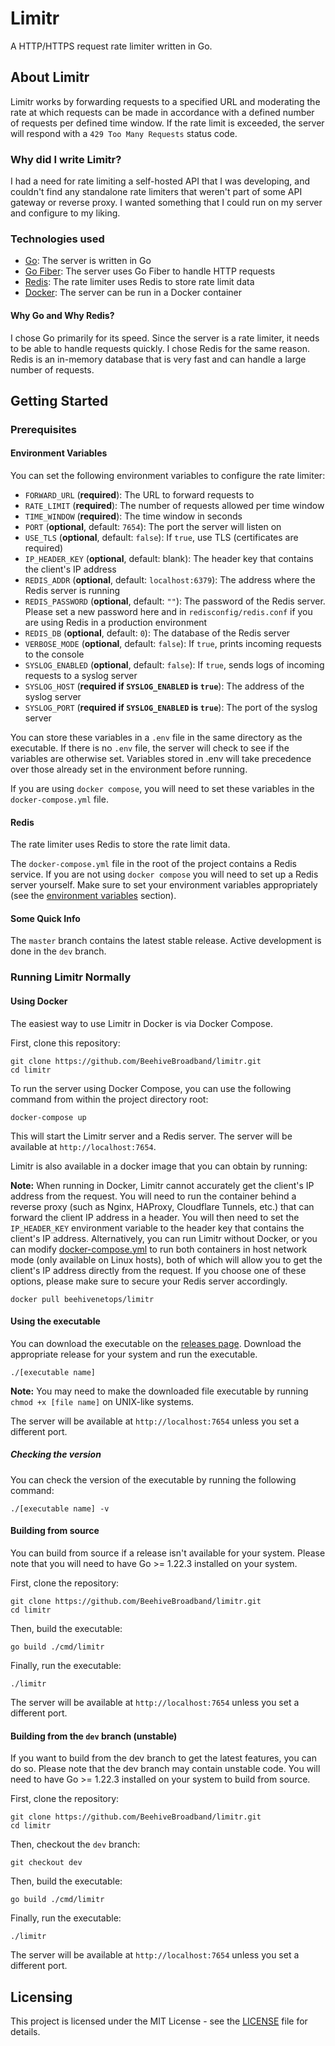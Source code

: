 # Limitr

A HTTP/HTTPS request rate limiter written in Go.

## About Limitr

Limitr works by forwarding requests to a specified URL and moderating the rate at which requests can be made in
accordance with a defined number of requests per defined time window. If the rate limit is exceeded, the server will
respond with a `429 Too Many Requests` status code.

### Why did I write Limitr?

I had a need for rate limiting a self-hosted API that I was developing, and couldn't find any standalone rate limiters
that weren't part of some API gateway or reverse proxy. I wanted something that I could run on my server and configure
to my liking.

### Technologies used

- [Go](https://golang.org/): The server is written in Go
- [Go Fiber](https://gofiber.io/): The server uses Go Fiber to handle HTTP requests
- [Redis](https://redis.io/): The rate limiter uses Redis to store rate limit data
- [Docker](https://www.docker.com/): The server can be run in a Docker container

#### Why Go and Why Redis?

I chose Go primarily for its speed. Since the server is a rate limiter, it needs to be able to handle requests quickly.
I chose Redis for the same reason. Redis is an in-memory database that is very fast and can handle a large number of
requests.

## Getting Started

### Prerequisites

#### Environment Variables

You can set the following environment variables to configure the rate limiter:

- `FORWARD_URL` (**required**): The URL to forward requests to
- `RATE_LIMIT` (**required**): The number of requests allowed per time window
- `TIME_WINDOW` (**required**): The time window in seconds
- `PORT` (**optional**, default: `7654`): The port the server will listen on
- `USE_TLS` (**optional**, default: `false`): If `true`, use TLS (certificates are required)
- `IP_HEADER_KEY` (**optional**, default: blank): The header key that contains the client's IP address
- `REDIS_ADDR` (**optional**, default: `localhost:6379`): The address where the Redis server is running
- `REDIS_PASSWORD` (**optional**, default: `""`): The password of the Redis server. Please set a new password here and
  in `redisconfig/redis.conf` if you are using Redis in a production environment
- `REDIS_DB` (**optional**, default: `0`): The database of the Redis server
- `VERBOSE_MODE` (**optional**, default: `false`): If `true`, prints incoming requests to the console
- `SYSLOG_ENABLED` (**optional**, default: `false`): If `true`, sends logs of incoming requests to a syslog server
- `SYSLOG_HOST` (**required if `SYSLOG_ENABLED` is `true`**): The address of the syslog server
- `SYSLOG_PORT` (**required if `SYSLOG_ENABLED` is `true`**): The port of the syslog server

You can store these variables in a `.env` file in the same directory as the executable. If there is no `.env` file, the
server will check to see if the variables are otherwise set. Variables stored in .env will take precedence over those
already set in the environment before running.

If you are using `docker compose`, you will need to set these variables in the `docker-compose.yml` file.

#### Redis

The rate limiter uses Redis to store the rate limit data.

The `docker-compose.yml` file in the root of the project contains a Redis service. If you are not using `docker compose`
you will need to set up a Redis server yourself. Make sure to set your environment variables appropriately (see the
[environment variables](#environment-variables) section).

#### Some Quick Info

The `master` branch contains the latest stable release. Active development is done in the `dev` branch.

### Running Limitr Normally

#### Using Docker

The easiest way to use Limitr in Docker is via Docker Compose.

First, clone this repository:

```shell
git clone https://github.com/BeehiveBroadband/limitr.git
cd limitr
```

To run the server using Docker Compose, you can use the following command from within the project directory root:

```shell
docker-compose up
```

This will start the Limitr server and a Redis server. The server will be available at `http://localhost:7654`.

Limitr is also available in a docker image that you can obtain by running:

**Note:** When running in Docker, Limitr cannot accurately get the client's IP address from the request. You will need
to run the container behind a reverse proxy (such as Nginx, HAProxy, Cloudflare Tunnels, etc.) that can forward the
client IP address in a header. You will then need to set the `IP_HEADER_KEY` environment variable to the header key that
contains the client's IP address. Alternatively, you can run Limitr without Docker, or you can
modify [docker-compose.yml](docker-compose.yml) to run both containers in host network mode (only available on Linux
hosts), both of which will allow you to get the client's IP address directly from the request. If you choose one of
these options, please make sure to secure your Redis server accordingly.

```shell
docker pull beehivenetops/limitr
```

#### Using the executable

You can download the executable on the [releases page](https://github.com/BeehiveBroadband/limitr/releases). Download
the appropriate release for your system and run the executable.

```shell
./[executable name]
```

**Note:** You may need to make the downloaded file executable by running `chmod +x [file name]` on UNIX-like systems.

The server will be available at `http://localhost:7654` unless you set a different port.

##### Checking the version

You can check the version of the executable by running the following command:

```shell
./[executable name] -v
```

#### Building from source

You can build from source if a release isn't available for your system. Please note that you will need to have Go >=
1.22.3 installed on your system.

First, clone the repository:

```shell
git clone https://github.com/BeehiveBroadband/limitr.git
cd limitr
```

Then, build the executable:

```shell
go build ./cmd/limitr
```

Finally, run the executable:

```shell
./limitr
```

The server will be available at `http://localhost:7654` unless you set a different port.

#### Building from the `dev` branch (unstable)

If you want to build from the dev branch to get the latest features, you can do so. Please note that the dev branch may
contain unstable code. You will need to have Go >= 1.22.3 installed on your system to build from source.

First, clone the repository:

```shell
git clone https://github.com/BeehiveBroadband/limitr.git
cd limitr
```

Then, checkout the `dev` branch:

```shell
git checkout dev
```

Then, build the executable:

```shell
go build ./cmd/limitr
```

Finally, run the executable:

```shell
./limitr
```

The server will be available at `http://localhost:7654` unless you set a different port.

## Licensing

This project is licensed under the MIT License - see the [LICENSE](LICENSE) file for details.

